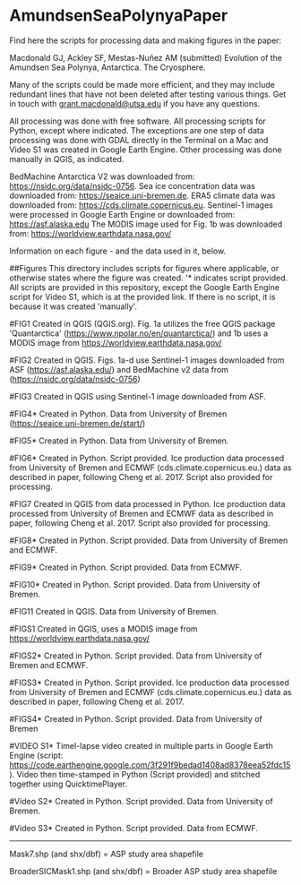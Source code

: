 # AmundsenSeaPolynyaPaper

Find here the scripts for processing data and making figures in the paper:

Macdonald GJ, Ackley SF, Mestas-Nuñez AM (submitted) Evolution of the Amundsen Sea Polynya, Antarctica. The Cryosphere.

Many of the scripts could be made more efficient, and they may include redundant lines that have not been deleted after testing various things.
Get in touch with grant.macdonald@utsa.edu if you have any questions.

All processing was done with free software. All processing scripts for Python, except where indicated. The exceptions are one step of data processing was done
with GDAL directly in the Terminal on a Mac and Video S1 was created in Google Earth Engine. Other processing was done manually in QGIS, as indicated.

BedMachine Antarctica V2 was downloaded from: https://nsidc.org/data/nsidc-0756. 
Sea ice concentration data was downloaded from: https://seaice.uni-bremen.de. 
ERA5 climate data was downloaded from: https://cds.climate.copernicus.eu. 
Sentinel-1 images were processed in Google Earth Engine or downloaded from: https://asf.alaska.edu
The MODIS image used for Fig. 1b was downloaded from: https://worldview.earthdata.nasa.gov/

Information on each figure - and the data used in it, below.

##Figures
This directory includes scripts for figures where applicable, or otherwise states where the figure was created.
'* indicates script provided. All scripts are provided in this repository, except the Google Earth Engine script for Video S1, which is at the provided link.
If there is no script, it is because it was created 'manually'.

#FIG1
Created in QGIS (QGIS.org). Fig. 1a utilizes the free QGIS package 'Quantarctica' (https://www.npolar.no/en/quantarctica/) and 1b uses a MODIS image from https://worldview.earthdata.nasa.gov/

#FIG2
Created in QGIS. Figs. 1a-d use Sentinel-1 images downloaded from ASF (https://asf.alaska.edu/) and BedMachine v2 data from (https://nsidc.org/data/nsidc-0756)

#FIG3
Created in QGIS using Sentinel-1 image downloaded from ASF.

#FIG4*
Created in Python. Data from University of Bremen (https://seaice.uni-bremen.de/start/)

#FIG5*
Created in Python. Data from University of Bremen.

#FIG6*
Created in Python. Script provided. Ice production data processed from University of Bremen and ECMWF (cds.climate.copernicus.eu.) data as described in paper, following Cheng et al. 2017. Script also provided for processing.

#FIG7
Created in QGIS from data processed in Python.  Ice production data processed from University of Bremen and ECMWF data as described in paper, following Cheng et al. 2017. Script also provided for processing.

#FIG8*
Created in Python. Script provided. Data from University of Bremen and ECMWF.

#FIG9*
Created in Python. Script provided. Data from ECMWF.

#FIG10*
Created in Python. Script provided. Data from University of Bremen.

#FIG11
Created in QGIS.  Data from University of Bremen.

#FIGS1
Created in QGIS, uses a MODIS image from https://worldview.earthdata.nasa.gov/

#FIGS2*
Created in Python. Script provided. Data from University of Bremen and ECMWF.

#FIGS3*
Created in Python. Script provided. Ice production data processed from University of Bremen and ECMWF (cds.climate.copernicus.eu.) data as described in paper, following Cheng et al. 2017.

#FIGS4*
Created in Python. Script provided. Data from University of Bremen

#VIDEO S1*
Timel-lapse video created in multiple parts in Google Earth Engine (script: https://code.earthengine.google.com/3f291f9bedad1408ad8378eea52fdc15). 
Video then time-stamped in Python (Script provided) and stitched together using QuicktimePlayer.

#Video S2*
Created in Python. Script provided. Data from University of Bremen.

#Video S3*
Created in Python. Script provided. Data from ECMWF.

-------------

Mask7.shp (and shx/dbf) = ASP study area shapefile

BroaderSICMask1.shp (and shx/dbf) = Broader ASP study area shapefile


